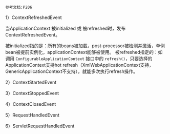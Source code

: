 	参考文档:P206

1）ContextRefreshedEvent

当ApplicationContext 被initialized 或 被refreshed时，发布ContextRefreshedEvent。

被initialized指的是：所有的beans被加载，post-processor被检测并激活，单例bean被提前实例化，applicationContext能够被使用。
被refreshed指定的：如调用 `ConfigurableApplicationContext` 接口中的 `refresh()`，只要选择的ApplicationContext支持hot refresh（XmlWebApplicationContext支持，GenericApplicationContext不支持），就能多次执行refresh操作。

2）ContextStartedEvent

3）ContextStoppedEvent

4）ContextClosedEvent

5）RequestHandledEvent

6）ServletRequestHandledEvent
